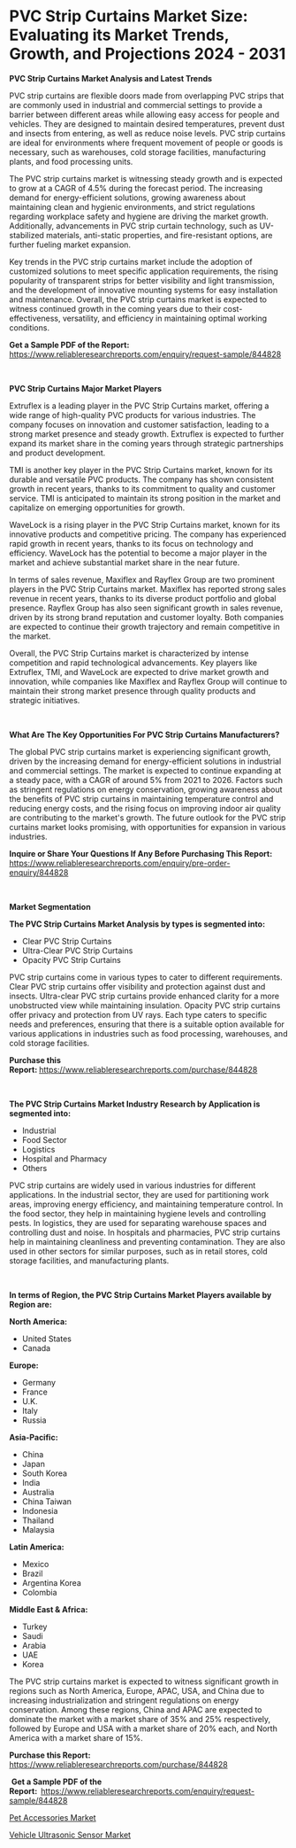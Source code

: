 <p><h1>PVC Strip Curtains Market Size: Evaluating its Market Trends, Growth, and Projections 2024 - 2031</h1></p><p><strong>PVC Strip Curtains Market Analysis and Latest Trends</strong></p>
<p><p>PVC strip curtains are flexible doors made from overlapping PVC strips that are commonly used in industrial and commercial settings to provide a barrier between different areas while allowing easy access for people and vehicles. They are designed to maintain desired temperatures, prevent dust and insects from entering, as well as reduce noise levels. PVC strip curtains are ideal for environments where frequent movement of people or goods is necessary, such as warehouses, cold storage facilities, manufacturing plants, and food processing units.</p><p>The PVC strip curtains market is witnessing steady growth and is expected to grow at a CAGR of 4.5% during the forecast period. The increasing demand for energy-efficient solutions, growing awareness about maintaining clean and hygienic environments, and strict regulations regarding workplace safety and hygiene are driving the market growth. Additionally, advancements in PVC strip curtain technology, such as UV-stabilized materials, anti-static properties, and fire-resistant options, are further fueling market expansion.</p><p>Key trends in the PVC strip curtains market include the adoption of customized solutions to meet specific application requirements, the rising popularity of transparent strips for better visibility and light transmission, and the development of innovative mounting systems for easy installation and maintenance. Overall, the PVC strip curtains market is expected to witness continued growth in the coming years due to their cost-effectiveness, versatility, and efficiency in maintaining optimal working conditions.</p></p>
<p><strong>Get a Sample PDF of the Report:&nbsp;</strong> <a href="https://www.reliableresearchreports.com/enquiry/request-sample/844828">https://www.reliableresearchreports.com/enquiry/request-sample/844828</a></p>
<p>&nbsp;</p>
<p><strong>PVC Strip Curtains Major Market Players</strong></p>
<p><p>Extruflex is a leading player in the PVC Strip Curtains market, offering a wide range of high-quality PVC products for various industries. The company focuses on innovation and customer satisfaction, leading to a strong market presence and steady growth. Extruflex is expected to further expand its market share in the coming years through strategic partnerships and product development.</p><p>TMI is another key player in the PVC Strip Curtains market, known for its durable and versatile PVC products. The company has shown consistent growth in recent years, thanks to its commitment to quality and customer service. TMI is anticipated to maintain its strong position in the market and capitalize on emerging opportunities for growth.</p><p>WaveLock is a rising player in the PVC Strip Curtains market, known for its innovative products and competitive pricing. The company has experienced rapid growth in recent years, thanks to its focus on technology and efficiency. WaveLock has the potential to become a major player in the market and achieve substantial market share in the near future.</p><p>In terms of sales revenue, Maxiflex and Rayflex Group are two prominent players in the PVC Strip Curtains market. Maxiflex has reported strong sales revenue in recent years, thanks to its diverse product portfolio and global presence. Rayflex Group has also seen significant growth in sales revenue, driven by its strong brand reputation and customer loyalty. Both companies are expected to continue their growth trajectory and remain competitive in the market. </p><p>Overall, the PVC Strip Curtains market is characterized by intense competition and rapid technological advancements. Key players like Extruflex, TMI, and WaveLock are expected to drive market growth and innovation, while companies like Maxiflex and Rayflex Group will continue to maintain their strong market presence through quality products and strategic initiatives.</p></p>
<p>&nbsp;</p>
<p><strong>What Are The Key Opportunities For PVC Strip Curtains Manufacturers?</strong></p>
<p><p>The global PVC strip curtains market is experiencing significant growth, driven by the increasing demand for energy-efficient solutions in industrial and commercial settings. The market is expected to continue expanding at a steady pace, with a CAGR of around 5% from 2021 to 2026. Factors such as stringent regulations on energy conservation, growing awareness about the benefits of PVC strip curtains in maintaining temperature control and reducing energy costs, and the rising focus on improving indoor air quality are contributing to the market's growth. The future outlook for the PVC strip curtains market looks promising, with opportunities for expansion in various industries.</p></p>
<p><strong>Inquire or Share Your Questions If Any Before Purchasing This Report:</strong> <a href="https://www.reliableresearchreports.com/enquiry/pre-order-enquiry/844828">https://www.reliableresearchreports.com/enquiry/pre-order-enquiry/844828</a></p>
<p>&nbsp;</p>
<p><strong>Market Segmentation</strong></p>
<p><strong>The PVC Strip Curtains Market Analysis by types is segmented into:</strong></p>
<p><ul><li>Clear PVC Strip Curtains</li><li>Ultra-Clear PVC Strip Curtains</li><li>Opacity PVC Strip Curtains</li></ul></p>
<p><p>PVC strip curtains come in various types to cater to different requirements. Clear PVC strip curtains offer visibility and protection against dust and insects. Ultra-clear PVC strip curtains provide enhanced clarity for a more unobstructed view while maintaining insulation. Opacity PVC strip curtains offer privacy and protection from UV rays. Each type caters to specific needs and preferences, ensuring that there is a suitable option available for various applications in industries such as food processing, warehouses, and cold storage facilities.</p></p>
<p><strong>Purchase this Report:&nbsp;</strong><a href="https://www.reliableresearchreports.com/purchase/844828">https://www.reliableresearchreports.com/purchase/844828</a></p>
<p>&nbsp;</p>
<p><strong>The PVC Strip Curtains Market Industry Research by Application is segmented into:</strong></p>
<p><ul><li>Industrial</li><li>Food Sector</li><li>Logistics</li><li>Hospital and Pharmacy</li><li>Others</li></ul></p>
<p><p>PVC strip curtains are widely used in various industries for different applications. In the industrial sector, they are used for partitioning work areas, improving energy efficiency, and maintaining temperature control. In the food sector, they help in maintaining hygiene levels and controlling pests. In logistics, they are used for separating warehouse spaces and controlling dust and noise. In hospitals and pharmacies, PVC strip curtains help in maintaining cleanliness and preventing contamination. They are also used in other sectors for similar purposes, such as in retail stores, cold storage facilities, and manufacturing plants.</p></p>
<p>&nbsp;</p>
<p><strong>In terms of Region, the PVC Strip Curtains Market Players available by Region are:</strong></p>
<p>
    <p> <strong> North America: </strong>
        <ul>
            <li>United States</li>
            <li>Canada</li>
        </ul>
        </p> 
    <p> <strong> Europe: </strong>
        <ul>
            <li>Germany</li>
            <li>France</li>
            <li>U.K.</li>
            <li>Italy</li>
            <li>Russia</li>
        </ul>
        </p> 
    <p> <strong> Asia-Pacific: </strong>
        <ul>
            <li>China</li>
            <li>Japan</li>
            <li>South Korea</li>
            <li>India</li>
            <li>Australia</li>
            <li>China Taiwan</li>
            <li>Indonesia</li>
            <li>Thailand</li>
            <li>Malaysia</li>
        </ul>
        </p> 
    <p> <strong> Latin America: </strong>
        <ul>
            <li>Mexico</li>
            <li>Brazil</li>
            <li>Argentina Korea</li>
            <li>Colombia</li>
        </ul>
        </p> 
    <p> <strong> Middle East & Africa: </strong>
        <ul>
            <li>Turkey</li>
            <li>Saudi</li>
            <li>Arabia</li>
            <li>UAE</li>
            <li>Korea</li>
        </ul>
    </p>
    </p>
<p><p>The PVC strip curtains market is expected to witness significant growth in regions such as North America, Europe, APAC, USA, and China due to increasing industrialization and stringent regulations on energy conservation. Among these regions, China and APAC are expected to dominate the market with a market share of 35% and 25% respectively, followed by Europe and USA with a market share of 20% each, and North America with a market share of 15%.</p></p>
<p><strong>Purchase this Report: </strong><a href="https://www.reliableresearchreports.com/purchase/844828">https://www.reliableresearchreports.com/purchase/844828</a></p>
<p>&nbsp;<strong>Get a Sample PDF of the Report:&nbsp;&nbsp;</strong><a href="https://www.reliableresearchreports.com/enquiry/request-sample/844828">https://www.reliableresearchreports.com/enquiry/request-sample/844828</a></p>
<p><strong></strong></p>
<p><p><a href="https://github.com/danielneavesallisons03mba/Market-Research-Report-List-1/blob/main/pet-accessories-market.md">Pet Accessories Market</a></p><p><a href="https://acidic-farm-354.notion.site/Vehicle-Ultrasonic-Sensor-Market-Research-Report-The-Key-To-Successful-Business-Strategy-Forecasted-43ea10283ea24d89acabce4b3684516f">Vehicle Ultrasonic Sensor Market</a></p></p>